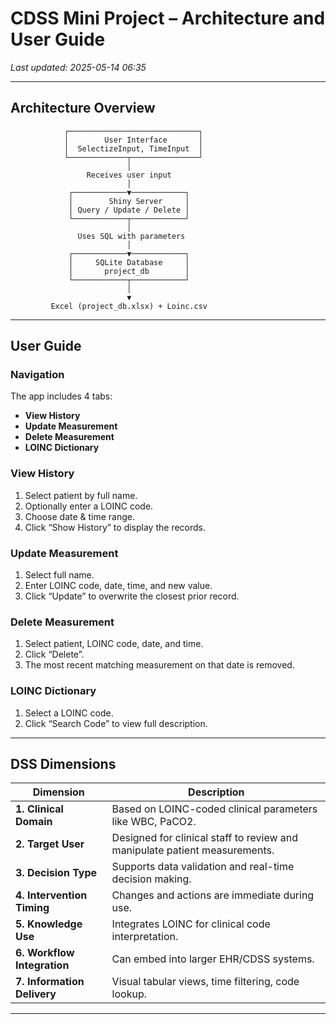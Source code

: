 
# CDSS Mini Project – Architecture and User Guide

_Last updated: 2025-05-14 06:35_

---

## Architecture Overview

```
            ┌─────────────────────────────┐
            │        User Interface       │
            │  SelectizeInput, TimeInput  │
            └─────────────┬───────────────┘
                          │
                 Receives user input
                          │
             ┌────────────▼────────────┐
             │        Shiny Server     │
             │ Query / Update / Delete │
             └────────────┬────────────┘
                          │
               Uses SQL with parameters
                          │
             ┌────────────▼────────────┐
             │     SQLite Database     │
             │       project_db        │
             └────────────┬────────────┘
                          │
                          ▼ 
         Excel (project_db.xlsx) + Loinc.csv
```

---

## User Guide

### Navigation
The app includes 4 tabs:
- **View History**
- **Update Measurement**
- **Delete Measurement**
- **LOINC Dictionary**

### View History
1. Select patient by full name.
2. Optionally enter a LOINC code.
3. Choose date & time range.
4. Click “Show History” to display the records.

### Update Measurement
1. Select full name.
2. Enter LOINC code, date, time, and new value.
3. Click “Update” to overwrite the closest prior record.

### Delete Measurement
1. Select patient, LOINC code, date, and time.
2. Click “Delete”.
3. The most recent matching measurement on that date is removed.

### LOINC Dictionary
1. Select a LOINC code.
2. Click “Search Code” to view full description.

---

## DSS Dimensions

| Dimension              | Description                                                                 |
|------------------------|-----------------------------------------------------------------------------|
| **1. Clinical Domain** | Based on LOINC-coded clinical parameters like WBC, PaCO2.                   |
| **2. Target User**     | Designed for clinical staff to review and manipulate patient measurements. |
| **3. Decision Type**   | Supports data validation and real-time decision making.                    |
| **4. Intervention Timing** | Changes and actions are immediate during use.                        |
| **5. Knowledge Use**   | Integrates LOINC for clinical code interpretation.                          |
| **6. Workflow Integration** | Can embed into larger EHR/CDSS systems.                              |
| **7. Information Delivery** | Visual tabular views, time filtering, code lookup.                   |

---
